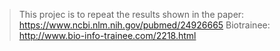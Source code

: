 > This projec is to repeat the results shown in the paper:  
https://www.ncbi.nlm.nih.gov/pubmed/24926665
> Biotrainee:  
http://www.bio-info-trainee.com/2218.html   

